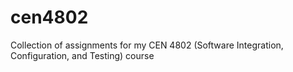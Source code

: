 # cen4802
Collection of assignments for my CEN 4802 (Software Integration, Configuration, and Testing) course
